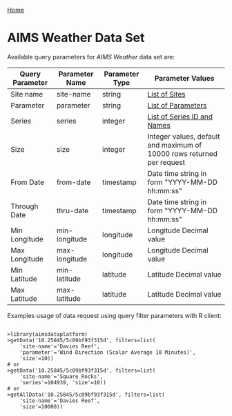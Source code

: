 [Home](../index)

AIMS Weather Data Set
=====================

Available query parameters for *AIMS Weather* data set are:

Query Parameter | Parameter Name | Parameter Type | Parameter Values
--------------- | -------------- | -------------- | ----------------
Site name       | site-name      | string         | [List of Sites](sites)
Parameter       | parameter      | string         | [List of Parameters](parameters)
Series          | series         | integer        | [List of Series ID and Names](series)
Size            | size           | integer        | Integer values, default and maximum of 10000 rows returned per request
From Date       | from-date      | timestamp      | Date time string in form "YYYY-MM-DD hh:mm:ss"
Through Date    | thru-date      | timestamp      | Date time string in form "YYYY-MM-DD hh:mm:ss"
Min Longitude   | min-longitude  | longitude      | Longitude Decimal value
Max Longitude   | max-longitude  | longitude      | Longitude Decimal value
Min Latitude    | min-latitude   | latitude       | Latitude Decimal value
Max Latitude    | max-latitude   | latitude       | Latitude Decimal value

Examples usage of data request using query filter parameters with R client:

```

>library(aimsdataplatform)
>getData('10.25845/5c09bf93f315d', filters=list(
    'site-name'='Davies Reef',
    'parameter'='Wind Direction (Scalar Average 10 Minutes)',
    'size'=10))
# or
>getData('10.25845/5c09bf93f315d', filters=list(
    'site-name'='Square Rocks',
    'series'=104939, 'size'=10))
# or
>getAllData('10.25845/5c09bf93f315d', filters=list(
    'site-name'='Davies Reef',
    'size'=10000))

```
